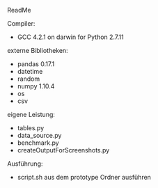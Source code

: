 ReadMe

Compiler: 
- GCC 4.2.1 on darwin for Python 2.7.11

externe Bibliotheken:
- pandas 0.17.1
- datetime
- random
- numpy 1.10.4
- os
- csv

eigene Leistung:
- tables.py
- data_source.py
- benchmark.py
- createOutputForScreenshots.py

Ausführung:
- script.sh aus dem prototype Ordner ausführen